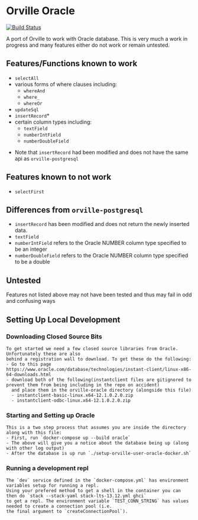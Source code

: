 
# Orville Oracle

[![Build Status](https://secure.travis-ci.org/flipstone/orville.svg)](http://travis-ci.org/flipstone/orville)

A port of Orville to work with Oracle database.
This is very much a work in progress and many features either do not work or remain untested.

## Features/Functions known to work
   - `selectAll`
   - various forms of where clauses including:
     - `whereAnd`
     - `where_`
     - `whereOr`
   - `updateSql`
   - `insertRecord`*
   - certain column types including:
     - `textField`
     - `numberIntField`
     - `numberDoubleField`

   * Note that `insertRecord` had been modified and does not have the same api as `orville-postgresql`

## Features known to not work
   - `selectFirst`

## Differences from `orville-postgresql`
   - `insertRecord` has been modified and does not return the newly inserted data.
   - `textField`
   - `numberIntField` refers to the Oracle NUMBER column type specified to be an integer
   - `numberDoubleField` refers to the Oracle NUMBER column type specified to be a double

## Untested
   Features not listed above may not have been tested and thus may fail in odd and confusing ways

## Setting Up Local Development

### Downloading Closed Source Bits
    To get started we need a few closed source libraries from Oracle. Unfortunately these are also
    behind a registration wall to download. To get these do the following:
    - Go to this page https://www.oracle.com/database/technologies/instant-client/linux-x86-64-downloads.html
    - download both of the following(instantclient files are gitignored to prevent them from being including in the repo on accident)
      and place them in the orville-oracle directory (alongside this file)
      - instantclient-basic-linux.x64-12.1.0.2.0.zip
      - instantclient-odbc-linux.x64-12.1.0.2.0.zip

### Starting and Setting up Oracle
    This is a two step process that assumes you are inside the directory along with this file:
    - First, run `docker-compose up --build oracle`
    - The above will give you a notice about the database being up (along with other log output)
    - After the database is up run `./setup-orville-user-oracle-docker.sh`

### Running a development repl
    The `dev` service defined in the `docker-compose.yml` has environment variables setup for running a repl.
    Using your prefered method to get a shell in the container you can then do `stack --stack-yaml stack-lts-13.12.yml ghci`
    to get a repl. The environment variable `TEST_CONN_STRING` has values needed to create a connection pool (i.e.
    the final argument to `createConnectionPool`).
